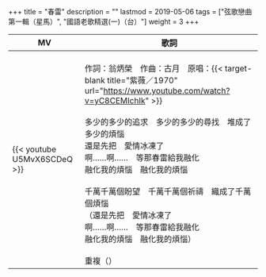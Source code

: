 +++
title = "春雷"
description = ""
lastmod = 2019-05-06
tags = ["弦歌戀曲 第一輯（星馬）", "國語老歌精選(一)（台）"]
weight = 3
+++

MV  | 歌詞  
--------------|-------
{{< youtube U5MvX6SCDeQ >}}|<br/>作詞：翁炳榮　作曲：古月　原唱：{{< target-blank title="紫薇／1970" url="https://www.youtube.com/watch?v=yC8CEMIchIk" >}}<br/><br/>多少的多少的追求　多少的多少的尋找　堆成了多少的煩惱<br/>還是先把　愛情冰凍了<br/>啊……啊……　等那春雷給我融化<br/>融化我的煩惱　融化我的煩惱<br/><br/>千萬千萬個盼望　千萬千萬個祈禱　織成了千萬個煩惱<br/>（還是先把　愛情冰凍了<br/>啊……啊……　等那春雷給我融化<br/>融化我的煩惱　融化我的煩惱）<br/><br/>重複（）